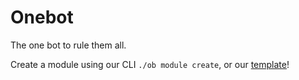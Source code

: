 # Onebot

The one bot to rule them all.

Create a module using our CLI `./ob module create`, or our [template](https://github.com/OnebotTeam/ModuleTemplate)!
